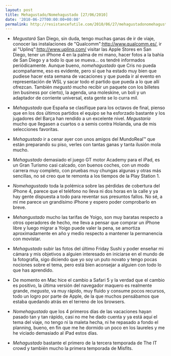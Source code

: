 ```yaml
---
layout: post
title: Mehagustado/Nomehagustado [27/06/2010]
date: '2010-06-27T00:00:00+00:00'
permalink: http://resistancefutile.com/2010/06/27/mehagustadonomehagustado-27062010/
---
```

- *Megustará* San Diego, sin duda, tengo muchas ganas de ir de viaje, conocer las instalaciones de "Qualcomm":http://www.qualcomm.es/, ir al "Uplinq":http://www.uplinq.com/ visitar las Apple Stores en San Diego, tener un iPhone 4 en la palma de mi mano, hacer fotos a la bahía de San Diego y a todo lo que se mueva... os tendré informados periódicamente. Aunque bueno, *nomehagustado* que Cris no pueda acompañarme, eso es evidente, pero sí que ha estado muy bien que pudiese hacer esta semana de vacaciones y que pueda ir al evento en representación de WSL y sacar todo el partido que pueda a lo que allí ofrezcan. También *megustó* mucho recibir un paquete con los billetes (en business por cierto), la agenda, una  moleskine, un boli y un adaptador de corriente universal, esta gente se lo curra mil.

- *Mehagustado* que España se clasifique para los octavos de final, pienso que en los dos últimos partidos el equipo se ha esforzado bastante y los jugadores del Barça han rendido a un excelente nivel. *Megustaría* mucho que llegasen a cuartos o a semis contra Holanda, una de mis selecciones favoritas.

- *Mehagustado* ir a cenar ayer con unos amigos del MundoReal&trade; que están preparando su piso, verles con tantas ganas y tanta ilusión mola mucho. 

- *Mehagustado* demasiado el juego GT motor Academy para el iPad, es un Gran Turismo casi calcado, con buenos coches, con un modo carrera muy completo, con pruebas muy chungas algunas y otras más sencillas, no sé creo que te remonta a los tiempos de la Play Station 1.

- *Nomehagustado* toda la polémica sobre las pérdidas de cobertura del iPhone 4, parece que el teléfono no lleva ni dos horas en la calle y ya hay gente dispuesta a todo para reventar sus presuntos fallos. No sé, a mí me parece un grandísimo iPhone y espero poder comprobarlo en breve.

- *Mehangustado* mucho las tarifas de Yoigo, son muy baratas respecto a otros operadores de hecho, me lleva a pensar que comprar un iPhone libre y luego migrar a Yoigo puede valer la pena, se amortiza aproximadamente en año y medio respecto a mantener la permanencia con movistar.

- *Mehagustado* subir las fotos del último Friday Sushi y poder enseñar mi cámara y mis objetivos a alguien interesado en iniciarse en el mundo de la fotografía, sigo diciendo que yo soy un puto novato y tengo pocas nociones sobre el tema, pero está bien aconsejar a alguien con todo lo que has aprendido.

- De momento en Mac hice el cambio a Safari 5 y la verdad que el cambio es positivo, la última versión del navegador maquero es realmente grande, *megusta*, va muy rápido, muy fluido y consume pocos recursos, todo un logro por parte de Apple, de la que muchos pensábamos que estaba quedando atrás en el terreno de los browsers.

- *Nomehagustado* que los 4 primeros días de las vacaciones hayan pasado tan y tan rápido, casi no me he dado cuenta y ya está aquí el tema del viaje, no tengo ni la maleta hecha, ni he repasado a fondo el planning, bueno, en fin que me he dormido un poco en los laureles y me he viciado demasiado al iPad estos días.

- *Mehagustado* bastante el primero de la tercera temporada de The IT crowd y también mucho la primera temporada de Misfits. 

